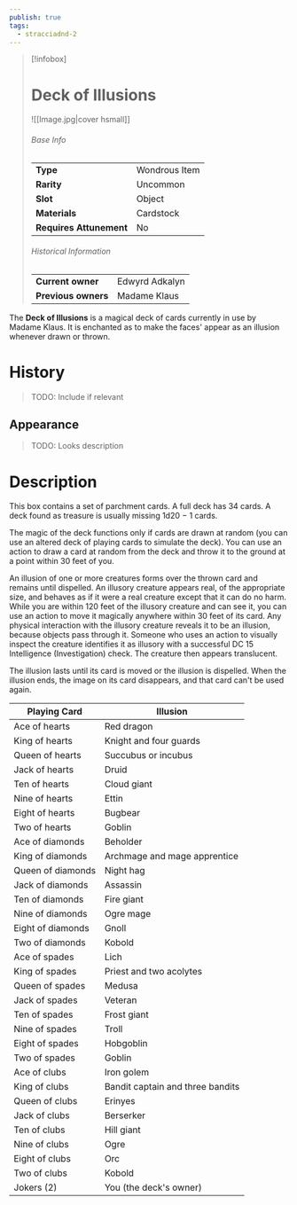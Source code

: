 ```yaml
---
publish: true
tags:
  - stracciadnd-2
---
```

> [!infobox]  
> # Deck of Illusions
> ![[Image.jpg|cover hsmall]]
> ###### Base Info
> | | |
> |---|---|
> | **Type** | Wondrous Item |
> | **Rarity** | Uncommon |
> | **Slot** | Object |
> | **Materials** | Cardstock |
> | **Requires Attunement** | No |
> ###### Historical Information
> | | |
> |---|---|
> | **Current owner** | Edwyrd Adkalyn |
> | **Previous owners** | Madame Klaus |

The **Deck of Illusions** is a magical deck of cards currently in use by Madame Klaus. It is enchanted as to make the faces' appear as an illusion whenever drawn or thrown.
# History
> TODO: Include if relevant
## Appearance
> TODO: Looks description
# Description
This box contains a set of parchment cards. A full deck has 34 cards. A deck found as treasure is usually missing 1d20 − 1 cards.

The magic of the deck functions only if cards are drawn at random (you can use an altered deck of playing cards to simulate the deck). You can use an action to draw a card at random from the deck and throw it to the ground at a point within 30 feet of you.

An illusion of one or more creatures forms over the thrown card and remains until dispelled. An illusory creature appears real, of the appropriate size, and behaves as if it were a real creature except that it can do no harm. While you are within 120 feet of the illusory creature and can see it, you can use an action to move it magically anywhere within 30 feet of its card. Any physical interaction with the illusory creature reveals it to be an illusion, because objects pass through it. Someone who uses an action to visually inspect the creature identifies it as illusory with a successful DC 15 Intelligence (Investigation) check. The creature then appears translucent.

The illusion lasts until its card is moved or the illusion is dispelled. When the illusion ends, the image on its card disappears, and that card can't be used again.

|Playing Card|Illusion|
|---|---|
|Ace of hearts|Red dragon|
|King of hearts|Knight and four guards|
|Queen of hearts|Succubus or incubus|
|Jack of hearts|Druid|
|Ten of hearts|Cloud giant|
|Nine of hearts|Ettin|
|Eight of hearts|Bugbear|
|Two of hearts|Goblin|
|Ace of diamonds|Beholder|
|King of diamonds|Archmage and mage apprentice|
|Queen of diamonds|Night hag|
|Jack of diamonds|Assassin|
|Ten of diamonds|Fire giant|
|Nine of diamonds|Ogre mage|
|Eight of diamonds|Gnoll|
|Two of diamonds|Kobold|
|Ace of spades|Lich|
|King of spades|Priest and two acolytes|
|Queen of spades|Medusa|
|Jack of spades|Veteran|
|Ten of spades|Frost giant|
|Nine of spades|Troll|
|Eight of spades|Hobgoblin|
|Two of spades|Goblin|
|Ace of clubs|Iron golem|
|King of clubs|Bandit captain and three bandits|
|Queen of clubs|Erinyes|
|Jack of clubs|Berserker|
|Ten of clubs|Hill giant|
|Nine of clubs|Ogre|
|Eight of clubs|Orc|
|Two of clubs|Kobold|
|Jokers (2)|You (the deck's owner)|